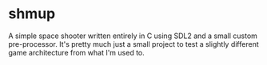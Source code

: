 # shmup
A simple space shooter written entirely in C using SDL2 and a small custom pre-processor. It's pretty much just a small project to test a slightly different game architecture from what I'm used to.
